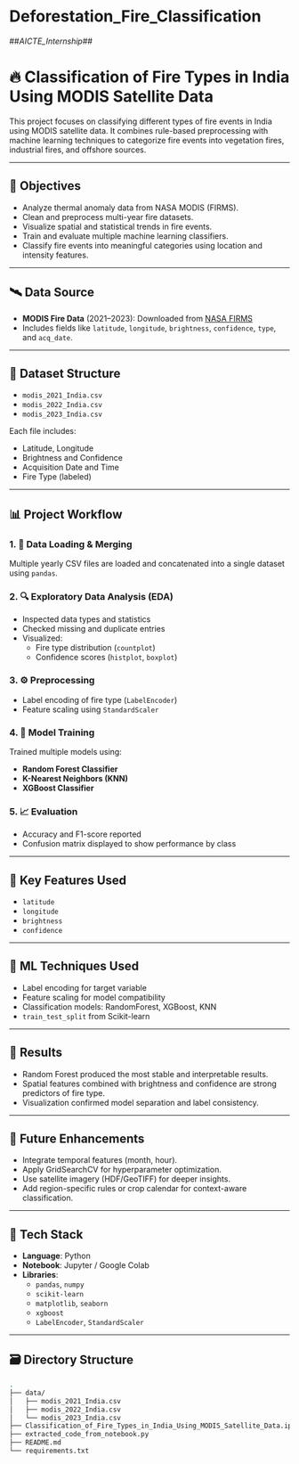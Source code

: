 # Deforestation_Fire_Classification
##_AICTE_Internship_##

# 🔥 Classification of Fire Types in India Using MODIS Satellite Data

This project focuses on classifying different types of fire events in India using MODIS satellite data. It combines rule-based preprocessing with machine learning techniques to categorize fire events into vegetation fires, industrial fires, and offshore sources.

---

## 🎯 Objectives

- Analyze thermal anomaly data from NASA MODIS (FIRMS).
- Clean and preprocess multi-year fire datasets.
- Visualize spatial and statistical trends in fire events.
- Train and evaluate multiple machine learning classifiers.
- Classify fire events into meaningful categories using location and intensity features.

---

## 🛰️ Data Source

- **MODIS Fire Data** (2021–2023): Downloaded from [NASA FIRMS](https://firms.modaps.eosdis.nasa.gov/)
- Includes fields like `latitude`, `longitude`, `brightness`, `confidence`, `type`, and `acq_date`.

---

## 📂 Dataset Structure

- `modis_2021_India.csv`
- `modis_2022_India.csv`
- `modis_2023_India.csv`

Each file includes:
- Latitude, Longitude
- Brightness and Confidence
- Acquisition Date and Time
- Fire Type (labeled)

---

## 📊 Project Workflow

### 1. 🔹 Data Loading & Merging

Multiple yearly CSV files are loaded and concatenated into a single dataset using `pandas`.

### 2. 🔍 Exploratory Data Analysis (EDA)

- Inspected data types and statistics
- Checked missing and duplicate entries
- Visualized:
  - Fire type distribution (`countplot`)
  - Confidence scores (`histplot`, `boxplot`)

### 3. ⚙️ Preprocessing

- Label encoding of fire type (`LabelEncoder`)
- Feature scaling using `StandardScaler`

### 4. 🧠 Model Training

Trained multiple models using:
- **Random Forest Classifier**
- **K-Nearest Neighbors (KNN)**
- **XGBoost Classifier**

### 5. 📈 Evaluation

- Accuracy and F1-score reported
- Confusion matrix displayed to show performance by class

---

## 🔬 Key Features Used

- `latitude`
- `longitude`
- `brightness`
- `confidence`

---

## 🧠 ML Techniques Used

- Label encoding for target variable
- Feature scaling for model compatibility
- Classification models: RandomForest, XGBoost, KNN
- `train_test_split` from Scikit-learn

---

## 📌 Results

- Random Forest produced the most stable and interpretable results.
- Spatial features combined with brightness and confidence are strong predictors of fire type.
- Visualization confirmed model separation and label consistency.

---

## 🚀 Future Enhancements

- Integrate temporal features (month, hour).
- Apply GridSearchCV for hyperparameter optimization.
- Use satellite imagery (HDF/GeoTIFF) for deeper insights.
- Add region-specific rules or crop calendar for context-aware classification.

---

## 🧰 Tech Stack

- **Language**: Python
- **Notebook**: Jupyter / Google Colab
- **Libraries**:
  - `pandas`, `numpy`
  - `scikit-learn`
  - `matplotlib`, `seaborn`
  - `xgboost`
  - `LabelEncoder`, `StandardScaler`

---

## 🗃️ Directory Structure

```bash
.
├── data/
│   ├── modis_2021_India.csv
│   ├── modis_2022_India.csv
│   └── modis_2023_India.csv
├── Classification_of_Fire_Types_in_India_Using_MODIS_Satellite_Data.ipynb
├── extracted_code_from_notebook.py
├── README.md
└── requirements.txt
